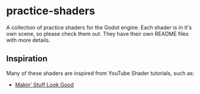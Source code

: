 # practice-shaders
A collection of practice shaders for the Godot engine.
Each shader is in it's own scene, so please check them out. They have their own README files with more details.

## Inspiration
Many of these shaders are inspired from YouTube Shader tutorials, such as:
* [Makin' Stuff Look Good](https://www.youtube.com/channel/UCEklP9iLcpExB8vp_fWQseg)
